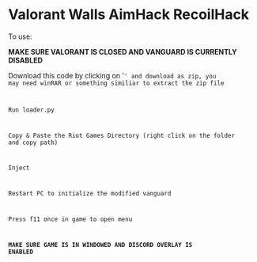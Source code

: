 # Valorant Walls AimHack RecoilHack

To use:

**MAKE SURE VALORANT IS CLOSED AND VANGUARD IS CURRENTLY DISABLED**

Download this code by clicking on '<code>' and download as zip, you may need winRAR or something similiar to extract the zip file

Run loader.py

Copy & Paste the Riot Games Directory (right click on the folder and copy path)

Inject

Restart PC to initialize the modified vanguard

Press f11 once in game to open menu

**MAKE SURE GAME IS IN WINDOWED AND DISCORD OVERLAY IS ENABLED**
